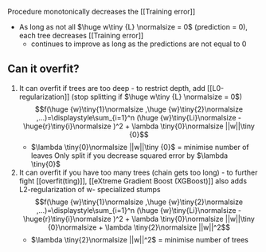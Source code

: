 Procedure monotonically decreases the [[Training error]]
- As long as not all $\huge w\tiny {L} \normalsize = 0$ (prediction = 0), each tree decreases [[Training error]] 
	- continues to improve as long as the predictions are not equal to 0

## Can it overfit?
1. It can overfit if trees are too deep - to restrict depth, add [[L0-regularization]] (stop splitting if $\huge w\tiny {L} \normalsize = 0$)
	$$f(\huge {w}\tiny{1}\normalsize ,\huge {w}\tiny{2}\normalsize ,...)=\displaystyle\sum_{i=1}^n (\huge {w}\tiny{Li}\normalsize - \huge{r}\tiny{i}\normalsize )^2 + \lambda \tiny{0}\normalsize ||w||\tiny {0}$$
	- $\lambda \tiny{0}\normalsize ||w||\tiny {0}$ = minimise number of leaves
		Only split if you decrease squared error by $\lambda \tiny{0}$
1. It can overfit if you have too many trees  (chain gets too long) - to further fight [[overfit(ting)]], [[eXtreme Gradient Boost (XGBoost)]] also adds L2-regularization of w- specialized stumps
	$$f(\huge {w}\tiny{1}\normalsize ,\huge {w}\tiny{2}\normalsize ,...)=\displaystyle\sum_{i=1}^n (\huge {w}\tiny{Li}\normalsize - \huge{r}\tiny{i}\normalsize )^2 + \lambda \tiny{0}\normalsize ||w||\tiny {0}\normalsize + \lambda \tiny{2}\normalsize ||w||^2$$
	- $\lambda \tiny{2}\normalsize ||w||^2$ = minimise number of trees